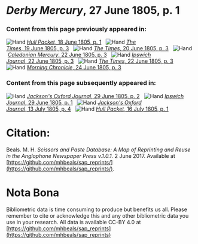 # *Derby Mercury*, 27 June 1805, p. 1  
  
### Content from this page previously appeared in:  
![Hand](http://scissorsandpaste.net/wp-content/uploads/2017/06/smallhandpointer.png) [*Hull Packet*, 18 June 1805, p. 1](https://mhbeals.github.io/sap_html/Hull-Packet/Hull-Packet-18-June-1805-p-1)  
![Hand](http://scissorsandpaste.net/wp-content/uploads/2017/06/smallhandpointer.png) [*The Times*, 19 June 1805, p. 3](https://mhbeals.github.io/sap_html/The-Times/The-Times-19-June-1805-p-3)  
![Hand](http://scissorsandpaste.net/wp-content/uploads/2017/06/smallhandpointer.png) [*The Times*, 20 June 1805, p. 3](https://mhbeals.github.io/sap_html/The-Times/The-Times-20-June-1805-p-3)  
![Hand](http://scissorsandpaste.net/wp-content/uploads/2017/06/smallhandpointer.png) [*Caledonian Mercury*, 22 June 1805, p. 3](https://mhbeals.github.io/sap_html/Caledonian-Mercury/Caledonian-Mercury-22-June-1805-p-3)  
![Hand](http://scissorsandpaste.net/wp-content/uploads/2017/06/smallhandpointer.png) [*Ipswich Journal*, 22 June 1805, p. 3](https://mhbeals.github.io/sap_html/Ipswich-Journal/Ipswich-Journal-22-June-1805-p-3)  
![Hand](http://scissorsandpaste.net/wp-content/uploads/2017/06/smallhandpointer.png) [*The Times*, 22 June 1805, p. 3](https://mhbeals.github.io/sap_html/The-Times/The-Times-22-June-1805-p-3)  
![Hand](http://scissorsandpaste.net/wp-content/uploads/2017/06/smallhandpointer.png) [*Morning Chronicle*, 24 June 1805, p. 3](https://mhbeals.github.io/sap_html/Morning-Chronicle/Morning-Chronicle-24-June-1805-p-3)  
  
### Content from this page subsequently appeared in:  
![Hand](http://scissorsandpaste.net/wp-content/uploads/2017/06/smallhandpointer.png) [*Jackson's Oxford Journal*, 29 June 1805, p. 2](https://mhbeals.github.io/sap_html/Jackson's-Oxford-Journal/Jackson's-Oxford-Journal-29-June-1805-p-2)  
![Hand](http://scissorsandpaste.net/wp-content/uploads/2017/06/smallhandpointer.png) [*Ipswich Journal*, 29 June 1805, p. 1](https://mhbeals.github.io/sap_html/Ipswich-Journal/Ipswich-Journal-29-June-1805-p-1)  
![Hand](http://scissorsandpaste.net/wp-content/uploads/2017/06/smallhandpointer.png) [*Jackson's Oxford Journal*, 13 July 1805, p. 4](https://mhbeals.github.io/sap_html/Jackson's-Oxford-Journal/Jackson's-Oxford-Journal-13-July-1805-p-4)  
![Hand](http://scissorsandpaste.net/wp-content/uploads/2017/06/smallhandpointer.png) [*Hull Packet*, 16 July 1805, p. 1](https://mhbeals.github.io/sap_html/Hull-Packet/Hull-Packet-16-July-1805-p-1)  


# Citation: 

Beals. M. H. *Scissors and Paste Database: A Map of Reprinting and Reuse in the Anglophone Newspaper Press v.1.0.1.* 2 June 2017. Available at [https://github.com/mhbeals/sap_reprints/](https://github.com/mhbeals/sap_reprints/). 

# Nota Bona

Bibliometric data is time consuming to produce but benefits us all. Please remember to cite or acknowledge this and any other bibliometric data you use in your research. All data is available CC-BY 4.0 at [https://github.com/mhbeals/sap_reprints](https://github.com/mhbeals/sap_reprints)